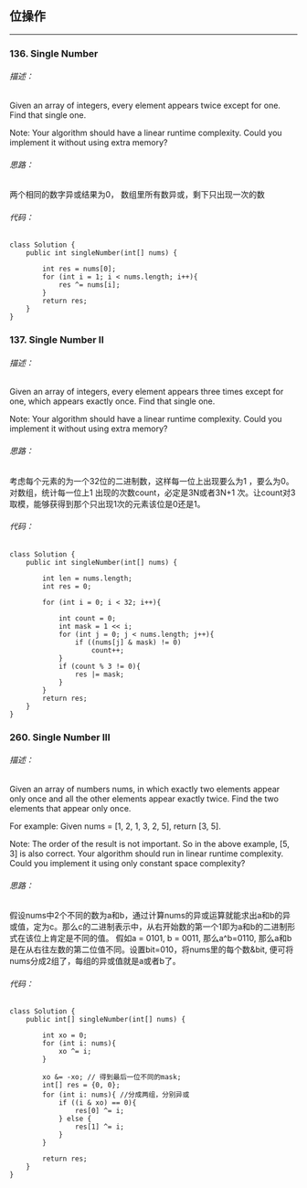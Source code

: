 ## 位操作

---

### 136. Single Number
###### 描述：
Given an array of integers, every element appears twice except for one. Find that single one.

Note:
Your algorithm should have a linear runtime complexity. Could you implement it without using extra memory?

###### 思路：
两个相同的数字异或结果为0， 数组里所有数异或，剩下只出现一次的数

###### 代码：
```
class Solution {
    public int singleNumber(int[] nums) {
        
        int res = nums[0];
        for (int i = 1; i < nums.length; i++){
            res ^= nums[i];
        }
        return res;
    }
}
```
### 137. Single Number II
###### 描述：
Given an array of integers, every element appears three times except for one, which appears exactly once. Find that single one.

Note:
Your algorithm should have a linear runtime complexity. Could you implement it without using extra memory?

###### 思路：
考虑每个元素的为一个32位的二进制数，这样每一位上出现要么为1 ，要么为0。对数组，统计每一位上1 出现的次数count，必定是3N或者3N+1 次。让count对3取模，能够获得到那个只出现1次的元素该位是0还是1。

###### 代码：
```
class Solution {
    public int singleNumber(int[] nums) {
        
        int len = nums.length;
        int res = 0;
        
        for (int i = 0; i < 32; i++){
            
            int count = 0;
            int mask = 1 << i;
            for (int j = 0; j < nums.length; j++){
                if ((nums[j] & mask) != 0)
                    count++;
            }
            if (count % 3 != 0){
                res |= mask;
            }
        }
        return res;
    }
}
```
### 260. Single Number III
###### 描述：
Given an array of numbers nums, in which exactly two elements appear only once and all the other elements appear exactly twice. Find the two elements that appear only once.

For example:
Given nums = [1, 2, 1, 3, 2, 5], return [3, 5].

Note:
The order of the result is not important. So in the above example, [5, 3] is also correct.
Your algorithm should run in linear runtime complexity. Could you implement it using only constant space complexity?
###### 思路：
假设nums中2个不同的数为a和b，通过计算nums的异或运算就能求出a和b的异或值，定为c。那么c的二进制表示中，从右开始数的第一个1即为a和b的二进制形式在该位上肯定是不同的值。
假如a = 0101, b = 0011, 那么a^b=0110, 那么a和b是在从右往左数的第二位值不同。设置bit=010，将nums里的每个数&bit, 便可将nums分成2组了，每组的异或值就是a或者b了。

###### 代码：
```
class Solution {
    public int[] singleNumber(int[] nums) {

        int xo = 0;
        for (int i: nums){
            xo ^= i;
        }
        
        xo &= -xo; // 得到最后一位不同的mask;
        int[] res = {0, 0};
        for (int i: nums){ //分成两组，分别异或
            if ((i & xo) == 0){
                res[0] ^= i;
            } else {
                res[1] ^= i;
            }
        }
        
        return res;
    }
}
```


